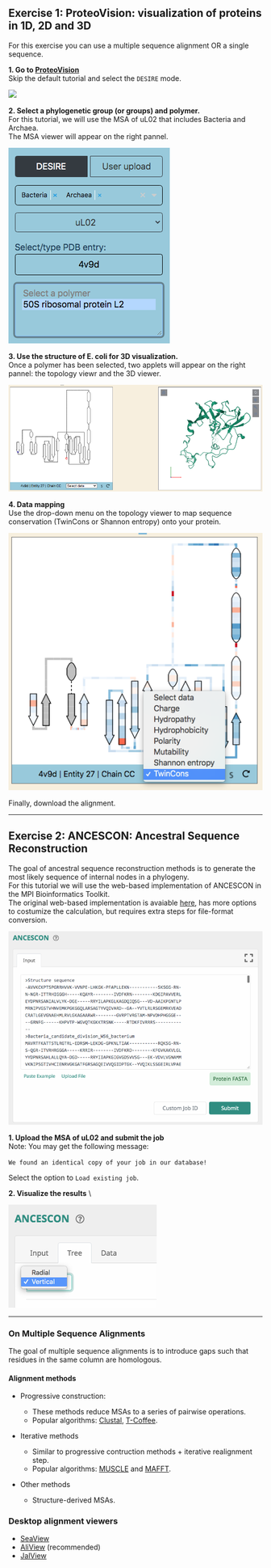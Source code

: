 
## Exercise 1: ProteoVision: visualization of proteins in 1D, 2D and 3D 
For this exercise you can use a multiple sequence alignment OR a single sequence.

**1. Go to [ProteoVision](https://proteovision.chemistry.gatech.edu/)** \
Skip the default tutorial and select the `DESIRE` mode.

![](https://github.com/Claualvarez/Sequence_analysis_intro/blob/master/figures/skip_tutorial.png)

**2. Select a phylogenetic group (or groups) and polymer.** \
For this tutorial, we will use the MSA of uL02 that includes Bacteria and Archaea. \
The MSA viewer will appear on the right pannel.

![](https://github.com/Claualvarez/Sequence_analysis_intro/blob/master/figures/TwinCons_params.png)

**3. Use the structure of E. coli for 3D visualization.** \
Once a polymer has been selected, two applets will appear on the right pannel: the topology viewr and the 3D viewer.

![](https://github.com/Claualvarez/Sequence_analysis_intro/blob/master/figures/uL02_2D_3D.png)

**4. Data mapping** \
Use the drop-down menu on the topology viewer to map sequence conservation (TwinCons or Shannon entropy) onto your protein.

![](https://github.com/Claualvarez/Sequence_analysis_intro/blob/master/figures/ProteoVision_TwinCons.png)

Finally, download the alignment.
  
____
## Exercise 2: ANCESCON: Ancestral Sequence Reconstruction

The goal of ancestral sequence reconstruction methods is to generate the most likely sequence of internal nodes in a phylogeny. \
For this tutorial we will use the web-based implementation of ANCESCON in the MPI Bioinformatics Toolkit. \
The original web-based implementation is avaiable [here](http://prodata.swmed.edu/ancescon/ancescon.php), has more options to costumize the calculation, but requires extra steps for file-format conversion.

![](https://github.com/Claualvarez/Sequence_analysis_intro/blob/master/figures/MPI_loadANCESCON.png)

**1. Upload the MSA of uL02 and submit the job** \
Note: You may get the following message:

`We found an identical copy of your job in our database!`

Select the option to `Load existing job`.

**2. Visualize the results** \

![](https://github.com/Claualvarez/Sequence_analysis_intro/blob/master/figures/ANCESCON_Tree.png)

____

### On Multiple Sequence Alignments

The goal of multiple sequence alignments is to introduce gaps such that residues in 
the same column are homologous.

#### Alignment methods
- Progressive construction:
  - These methods reduce MSAs to a series of pairwise operations.
  - Popular algorithms: [Clustal](https://www.ebi.ac.uk/Tools/msa/clustalo/), [T-Coffee](https://www.ebi.ac.uk/Tools/msa/tcoffee/).

- Iterative methods
  - Similar to progressive contruction methods + iterative realignment step.
  - Popular algorithms: [MUSCLE](https://www.ebi.ac.uk/Tools/msa/muscle/) and [MAFFT](https://www.ebi.ac.uk/Tools/msa/mafft/).

- Other methods
  - Structure-derived MSAs.

### Desktop alignment viewers 
- [SeaView](http://doua.prabi.fr/software/seaview)
- [AliView](https://ormbunkar.se/aliview/#DOWNLOAD) (recommended)
- [JalView](http://www.jalview.org/getdown/release/)


